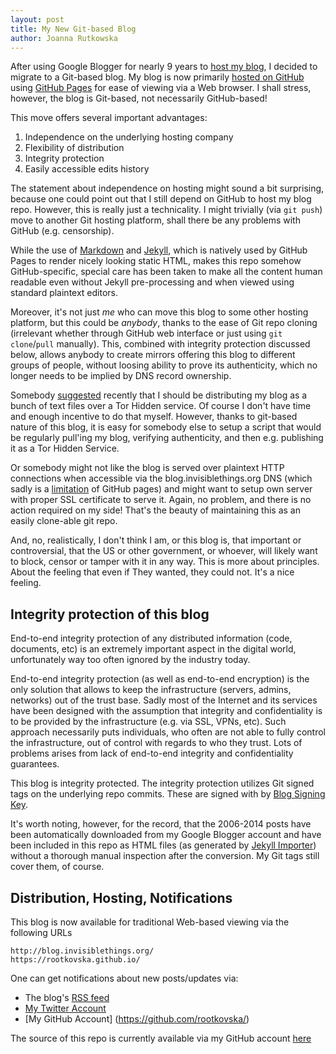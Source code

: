 ```yaml
---
layout: post
title: My New Git-based Blog
author: Joanna Rutkowska
---
```


After using Google Blogger for nearly 9 years to [host my
blog](http://theinvisiblethings.blogspot.com/), I decided to migrate to a
Git-based blog. My blog is now primarily [hosted on
GitHub](https://github.com/rootkovska/rootkovska.github.io) using [GitHub
Pages](https://pages.github.com/) for ease of viewing via a Web browser. I
shall stress, however, the blog is Git-based, not necessarily GitHub-based!

This move offers several important advantages:

1. Independence on the underlying hosting company
2. Flexibility of distribution
3. Integrity protection
4. Easily accessible edits history

The statement about independence on hosting might sound a bit surprising,
because one could point out that I still depend on GitHub to host my blog repo.
However, this is really just a technicality. I might trivially (via `git push`)
move to another Git hosting platform, shall there be any problems with GitHub
(e.g.  censorship).

While the use of [Markdown](http://en.wikipedia.org/wiki/Markdown) and
[Jekyll](http://jekyllrb.com/), which is natively used by GitHub Pages to
render nicely looking static HTML, makes this repo somehow GitHub-specific,
special care has been taken to make all the content human readable even without
Jekyll pre-processing and when viewed using standard plaintext editors.

Moreover, it's not just *me* who can move this blog to some other hosting
platform, but this could be *anybody*, thanks to the ease of Git repo cloning
(irrelevant whether through GitHub web interface or just using `git
clone`/`pull` manually). This, combined with integrity protection discussed
below, allows anybody to create mirrors offering this blog to different groups
of people, without loosing ability to prove its authenticity, which no longer
needs to be implied by DNS record ownership.

Somebody [suggested](https://twitter.com/_ta0/status/562632421305507840)
recently that I should be distributing my blog as a bunch of text files over a
Tor Hidden service. Of course I don't have time and enough incentive to do that
myself. However, thanks to git-based nature of this blog, it is easy for
somebody else to setup a script that would be regularly pull'ing my blog,
verifying authenticity, and then e.g. publishing it as a Tor Hidden Service.

Or somebody might not like the blog is served over plaintext HTTP connections
when accessible via the blog.invisiblethings.org DNS (which sadly is a
[limitation](https://konklone.com/post/github-pages-now-sorta-supports-https-so-use-it)
of GitHub pages) and might want to setup own server with proper SSL certificate
to serve it. Again, no problem, and there is no action required on my side!
That's the beauty of maintaining this as an easily clone-able git repo.

And, no, realistically, I don't think I am, or this blog is, that important or
controversial, that the US or other government, or whoever, will likely want to
block, censor or tamper with it in any way. This is more about principles.
About the feeling that even if They wanted, they could not. It's a nice
feeling.


Integrity protection of this blog
----------------------------------

End-to-end integrity protection of any distributed information (code,
documents, etc) is an extremely important aspect in the digital world,
unfortunately way too often ignored by the industry today.

End-to-end integrity protection (as well as end-to-end encryption) is the only
solution that allows to keep the infrastructure (servers, admins, networks) out
of the trust base. Sadly most of the Internet and its services have been
designed with the assumption that integrity and confidentiality is to be
provided by the infrastructure (e.g. via SSL, VPNs, etc). Such approach
necessarily puts individuals, who often are not able to fully control the
infrastructure, out of control with regards to who they trust. Lots of problems
arises from lack of end-to-end integrity and confidentiality guarantees.

This blog is integrity protected. The integrity protection utilizes Git signed
tags on the underlying repo commits. These are signed with by [Blog Signing
Key](/keys/).

It's worth noting, however, for the record, that the 2006-2014 posts have been
automatically downloaded from my Google Blogger account and have been included
in this repo as HTML files (as generated by [Jekyll
Importer](http://import.jekyllrb.com/docs/blogger/)) without a thorough manual
inspection after the conversion. My Git tags still cover them, of course.


Distribution, Hosting, Notifications
-------------------------------------

This blog is now available for traditional Web-based viewing via the following URLs

    http://blog.invisiblethings.org/
    https://rootkovska.github.io/

One can get notifications about new posts/updates via:

* The blog's [RSS feed](/feed.xml)
* [My Twitter Account](https://twitter.com/rootkovska/)
* [My GitHub Account] (https://github.com/rootkovska/)


The source of this repo is currently available via my GitHub account
[here](https://github.com/rootkovska/rootkovska.github.io)


